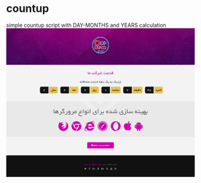 # countup
simple countup script with DAY-MONTHS and YEARS calculation
![alt text](https://github.com/lin0x/countup/blob/master/images/screenshot.png)
